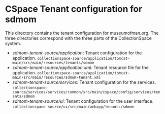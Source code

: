 # CSpace Tenant configuration for sdmom

This directory contains the tenant configuration for museumofman.org.  The three
directories correspond with the three parts of the CollectionSpace system.

* _sdmom-tenant-source/application_: Tenant configuration for the application. `collectionspace-source/application/tomcat-main/src/main/resources/tenants/sdmom`
* _sdmom-tenant-source/application.xml_: Tenant resource file for the application. `collectionspace-source/application/tomcat-main/src/main/resources/sdmom-tenant.xml`
* _sdmom-tenant-source/services_: Tenant configuration for the services. `collectionspace-source/services/services/common/src/main/cspace/config/services/tenants/sdmom`
* _sdmom-tenant-source/ui_: Tenant configuration for the user interface. `collectionspace-source/ui/src/main/webapp/tenants/sdmom`
